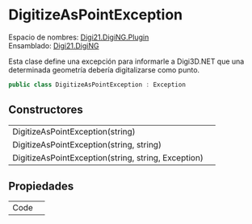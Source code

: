 # DigitizeAsPointException

Espacio de nombres: [Digi21.DigiNG.Plugin](../../)  
Ensamblado: [Digi21.DigiNG](../../../digi21.diging/)

Esta clase define una excepción para informarle a Digi3D.NET que una determinada geometría debería digitalizarse como punto.

```csharp
public class DigitizeAsPointException : Exception
```

## Constructores

|  |  |
| :--- | :--- |
| DigitizeAsPointException\(string\) |  |
| DigitizeAsPointException\(string, string\) |  |
| DigitizeAsPointException\(string, string, Exception\) |  |

## Propiedades

|  |  |
| :--- | :--- |
| Code |  |

